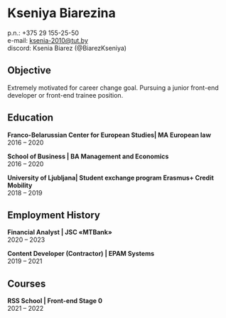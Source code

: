 # Kseniya Biarezina

p.n.: +375 29 155-25-50  
e-mail: ksenia-2010@tut.by  
discord: Ksenia Biarez (@BiarezKseniya)  

## Objective

Extremely motivated for career change goal. Pursuing a junior front-end developer or front-end trainee position.

## Education

**Franco-Belarussian Center for European Studies| MA European law**  
2016 – 2020

**School of Business | BA Management and Economics**  
2016  – 2020

**University of Ljubljana| Student exchange program Erasmus+ Credit Mobility**  
2018 – 2019

## Employment History

**Financial Analyst | JSC «MTBank»**  
2020 – 2023

**Content Developer (Contractor) | EPAM Systems**  
2019 – 2021

## Courses

**RSS School | Front-end Stage 0**  
2021 – 2022


